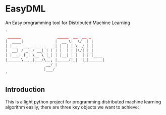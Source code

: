 # EasyDML
An Easy programming tool for Distributed Machine Learning

```python
'
 ______                _____  __  __ _      
|  ____|              |  __ \|  \/  | |     
| |__   __ _ ___ _   _| |  | | \  / | |     
|  __| / _` / __| | | | |  | | |\/| | |     
| |___| (_| \__ \ |_| | |__| | |  | | |____ 
|______\__,_|___/\__, |_____/|_|  |_|______|
                  __/ |                     
                 |___/                      
'
```
## Introduction
This is a light python project for programming distributed machine learning algorithm easily, there are three key objects we want to achieve:
